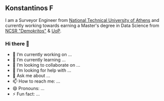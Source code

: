 ## Konstantinos F
I am a Surveyor Engineer from [National Technical University of Athens](https://www.ntua.gr/en/) and currently working towards earning a Master's degree in Data Science from [NCSR "Demokritos"](http://www.demokritos.gr/) & [UoP](https://www.uop.gr/en/).
### Hi there 👋

- 🔭 I’m currently working on ...
- 🌱 I’m currently learning ...
- 👯 I’m looking to collaborate on ...
- 🤔 I’m looking for help with ...
- 💬 Ask me about ...
- 📫 How to reach me: ...
- 😄 Pronouns: ...
- ⚡ Fun fact: ...


<!--
**KonstantinosF/KonstantinosF** is a ✨ _special_ ✨ repository because its `README.md` (this file) appears on your GitHub profile.

